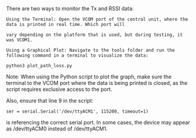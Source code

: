 There are two ways to monitor the Tx and RSSI data:

    Using the Terminal: Open the VCOM port of the central unit, where the data is printed in real time. Which port will

    vary depending on the platform that is used, but during testing, it was VCOM1.

    Using a Graphical Plot: Navigate to the tools folder and run the following command in a terminal to visualize the data:

    python3 plot_path_loss.py

Note: When using the Python script to plot the graph, make sure the terminal to the VCOM port where the data is being printed is closed, as the script requires exclusive access to the port.

Also, ensure that line 9 in the script:

    ser = serial.Serial('/dev/ttyACM1', 115200, timeout=1)

is referencing the correct serial port. In some cases, the device may appear as /dev/ttyACM0 instead of /dev/ttyACM1.
